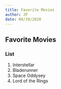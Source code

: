 ```yaml
---
title: Favorite Movies
author: JP
date: 08/19/2020
---
```


## Favorite Movies

### List

1. Interstellar
2. Bladerunner
3. Space Oddysey
4. Lord of the Rings
